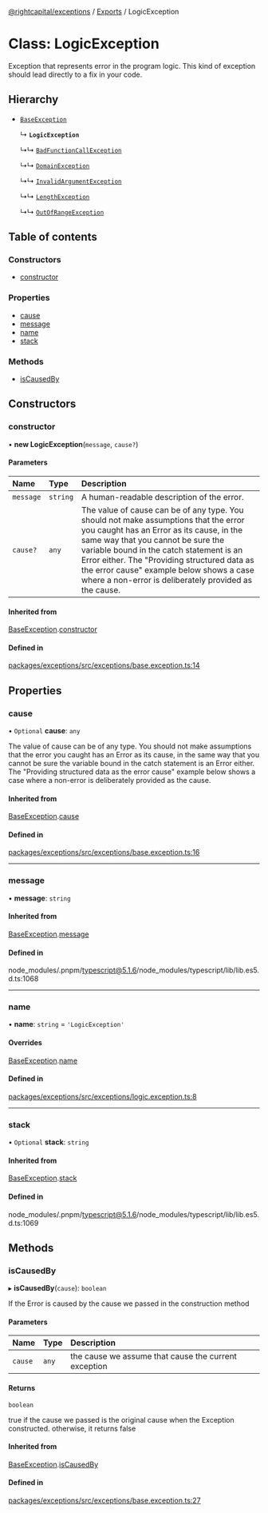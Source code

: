 [@rightcapital/exceptions](../README.md) / [Exports](../modules.md) / LogicException

# Class: LogicException

Exception that represents error in the program logic. This kind of exception should lead directly to a fix in your code.

## Hierarchy

- [`BaseException`](BaseException.md)

  ↳ **`LogicException`**

  ↳↳ [`BadFunctionCallException`](BadFunctionCallException.md)

  ↳↳ [`DomainException`](DomainException.md)

  ↳↳ [`InvalidArgumentException`](InvalidArgumentException.md)

  ↳↳ [`LengthException`](LengthException.md)

  ↳↳ [`OutOfRangeException`](OutOfRangeException.md)

## Table of contents

### Constructors

- [constructor](LogicException.md#constructor)

### Properties

- [cause](LogicException.md#cause)
- [message](LogicException.md#message)
- [name](LogicException.md#name)
- [stack](LogicException.md#stack)

### Methods

- [isCausedBy](LogicException.md#iscausedby)

## Constructors

### constructor

• **new LogicException**(`message`, `cause?`)

#### Parameters

| Name | Type | Description |
| :------ | :------ | :------ |
| `message` | `string` | A human-readable description of the error. |
| `cause?` | `any` | The value of cause can be of any type. You should not make assumptions that the error you caught has an Error as its cause, in the same way that you cannot be sure the variable bound in the catch statement is an Error either. The "Providing structured data as the error cause" example below shows a case where a non-error is deliberately provided as the cause. |

#### Inherited from

[BaseException](BaseException.md).[constructor](BaseException.md#constructor)

#### Defined in

[packages/exceptions/src/exceptions/base.exception.ts:14](https://github.com/RightCapitalHQ/frontend-libraries/blob/98a64d7/packages/exceptions/src/exceptions/base.exception.ts#L14)

## Properties

### cause

• `Optional` **cause**: `any`

The value of cause can be of any type. You should not make assumptions that the error you caught has an Error as its cause, in the same way that you cannot be sure the variable bound in the catch statement is an Error either. The "Providing structured data as the error cause" example below shows a case where a non-error is deliberately provided as the cause.

#### Inherited from

[BaseException](BaseException.md).[cause](BaseException.md#cause)

#### Defined in

[packages/exceptions/src/exceptions/base.exception.ts:16](https://github.com/RightCapitalHQ/frontend-libraries/blob/98a64d7/packages/exceptions/src/exceptions/base.exception.ts#L16)

___

### message

• **message**: `string`

#### Inherited from

[BaseException](BaseException.md).[message](BaseException.md#message)

#### Defined in

node_modules/.pnpm/typescript@5.1.6/node_modules/typescript/lib/lib.es5.d.ts:1068

___

### name

• **name**: `string` = `'LogicException'`

#### Overrides

[BaseException](BaseException.md).[name](BaseException.md#name)

#### Defined in

[packages/exceptions/src/exceptions/logic.exception.ts:8](https://github.com/RightCapitalHQ/frontend-libraries/blob/98a64d7/packages/exceptions/src/exceptions/logic.exception.ts#L8)

___

### stack

• `Optional` **stack**: `string`

#### Inherited from

[BaseException](BaseException.md).[stack](BaseException.md#stack)

#### Defined in

node_modules/.pnpm/typescript@5.1.6/node_modules/typescript/lib/lib.es5.d.ts:1069

## Methods

### isCausedBy

▸ **isCausedBy**(`cause`): `boolean`

If the Error is caused by the cause we passed in the construction method

#### Parameters

| Name | Type | Description |
| :------ | :------ | :------ |
| `cause` | `any` | the cause we assume that cause the current exception |

#### Returns

`boolean`

true if the cause we passed is the original cause when the Exception constructed. otherwise, it returns false

#### Inherited from

[BaseException](BaseException.md).[isCausedBy](BaseException.md#iscausedby)

#### Defined in

[packages/exceptions/src/exceptions/base.exception.ts:27](https://github.com/RightCapitalHQ/frontend-libraries/blob/98a64d7/packages/exceptions/src/exceptions/base.exception.ts#L27)
